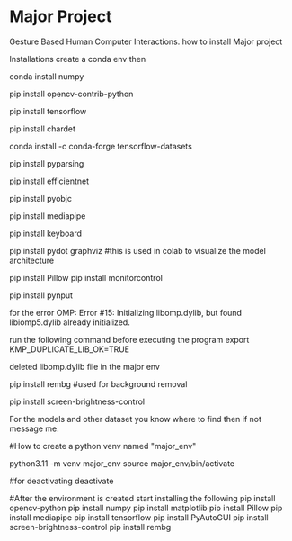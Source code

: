 # Major Project
Gesture Based Human Computer Interactions.
how to install
Major project

Installations
create a conda env
then 


conda install numpy

pip install opencv-contrib-python


pip install tensorflow

pip install chardet

conda install -c conda-forge tensorflow-datasets

pip install pyparsing


pip install efficientnet


pip install pyobjc


pip install mediapipe


pip install keyboard


pip install pydot graphviz #this is used in colab to visualize the model architecture 



pip install Pillow
pip install monitorcontrol

pip install pynput

for the error OMP: Error #15: Initializing libomp.dylib, but found libiomp5.dylib already initialized.

run the following command before executing the program
export KMP_DUPLICATE_LIB_OK=TRUE

deleted libomp.dylib file in the major env

pip install rembg #used for background removal 

pip install screen-brightness-control 


For the models and other dataset you know where to find then if not message me.


#How to create a python venv named "major_env"

python3.11 -m venv major_env
source major_env/bin/activate

#for deactivating
deactivate



#After the environment is created start installing the following
pip install opencv-python
pip install numpy
pip install matplotlib
pip install Pillow
pip install mediapipe
pip install tensorflow
pip install PyAutoGUI
pip install screen-brightness-control
pip install rembg
